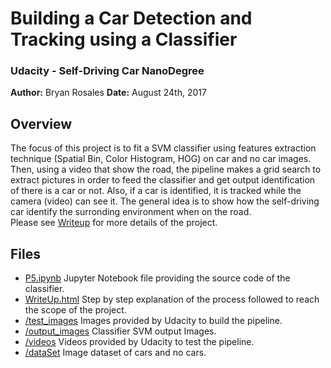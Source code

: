 # Building a Car Detection and Tracking using a Classifier
### Udacity - Self-Driving Car NanoDegree

**Author:** Bryan Rosales
**Date:** August 24th, 2017


Overview
---

The focus of this project is to fit a SVM classifier using features extraction technique (Spatial Bin, Color Histogram, HOG) on car and no car images. Then, using a video that show the road, the pipeline makes a grid search to extract pictures in order to feed the classifier and get output identification of there is a car or not. Also, if a car is identified, it is tracked while the camera (video) can see it. The general idea is to show how the self-driving car identify the surronding environment when on the road.  
Please see [Writeup](https://github.com/brosales8/car_detection_classifier/blob/master/WriteUp.html) for more details of the project.

Files
---
- [P5.ipynb](https://github.com/brosales8/car_detection_classifier/blob/master/P5.ipynb) Jupyter Notebook file providing the source code of the classifier.
- [WriteUp.html](https://github.com/brosales8/car_detection_classifier/blob/master/WriteUp.html) Step by step explanation of the process followed to reach the scope of the project.
- [/test_images](https://github.com/brosales8/car_detection_classifier/tree/master/test_images) Images provided by Udacity to build the pipeline.
- [/output_images](https://github.com/brosales8/car_detection_classifier/tree/master/output_images) Classifier SVM output Images. 
- [/videos](https://github.com/brosales8/car_detection_classifier/tree/master/videos) Videos provided by Udacity to test the pipeline.
- [/dataSet](https://github.com/brosales8/car_detection_classifier/tree/master/dataSet) Image dataset of cars and no cars.